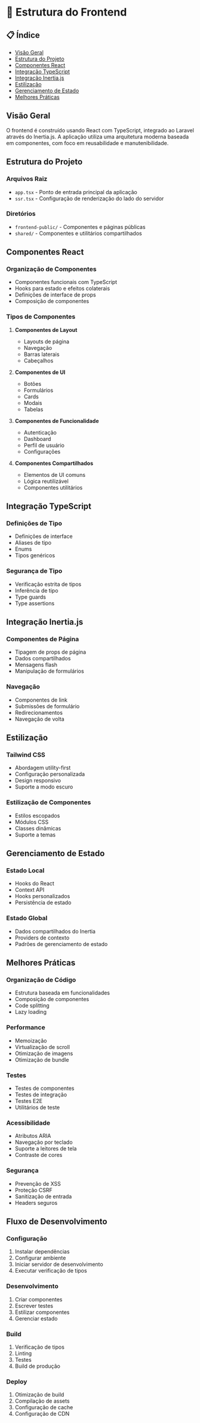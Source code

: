 # 🎨 Estrutura do Frontend

## 📋 Índice
- [Visão Geral](#visão-geral)
- [Estrutura do Projeto](#estrutura-do-projeto)
- [Componentes React](#componentes-react)
- [Integração TypeScript](#integração-typescript)
- [Integração Inertia.js](#integração-inertiajs)
- [Estilização](#estilização)
- [Gerenciamento de Estado](#gerenciamento-de-estado)
- [Melhores Práticas](#melhores-práticas)

## Visão Geral
O frontend é construído usando React com TypeScript, integrado ao Laravel através do Inertia.js. A aplicação utiliza uma arquitetura moderna baseada em componentes, com foco em reusabilidade e manutenibilidade.

## Estrutura do Projeto

### Arquivos Raiz
- `app.tsx` - Ponto de entrada principal da aplicação
- `ssr.tsx` - Configuração de renderização do lado do servidor

### Diretórios
- `frontend-public/` - Componentes e páginas públicas
- `shared/` - Componentes e utilitários compartilhados

## Componentes React

### Organização de Componentes
- Componentes funcionais com TypeScript
- Hooks para estado e efeitos colaterais
- Definições de interface de props
- Composição de componentes

### Tipos de Componentes
1. **Componentes de Layout**
   - Layouts de página
   - Navegação
   - Barras laterais
   - Cabeçalhos

2. **Componentes de UI**
   - Botões
   - Formulários
   - Cards
   - Modais
   - Tabelas

3. **Componentes de Funcionalidade**
   - Autenticação
   - Dashboard
   - Perfil de usuário
   - Configurações

4. **Componentes Compartilhados**
   - Elementos de UI comuns
   - Lógica reutilizável
   - Componentes utilitários

## Integração TypeScript

### Definições de Tipo
- Definições de interface
- Aliases de tipo
- Enums
- Tipos genéricos

### Segurança de Tipo
- Verificação estrita de tipos
- Inferência de tipo
- Type guards
- Type assertions

## Integração Inertia.js

### Componentes de Página
- Tipagem de props de página
- Dados compartilhados
- Mensagens flash
- Manipulação de formulários

### Navegação
- Componentes de link
- Submissões de formulário
- Redirecionamentos
- Navegação de volta

## Estilização

### Tailwind CSS
- Abordagem utility-first
- Configuração personalizada
- Design responsivo
- Suporte a modo escuro

### Estilização de Componentes
- Estilos escopados
- Módulos CSS
- Classes dinâmicas
- Suporte a temas

## Gerenciamento de Estado

### Estado Local
- Hooks do React
- Context API
- Hooks personalizados
- Persistência de estado

### Estado Global
- Dados compartilhados do Inertia
- Providers de contexto
- Padrões de gerenciamento de estado

## Melhores Práticas

### Organização de Código
- Estrutura baseada em funcionalidades
- Composição de componentes
- Code splitting
- Lazy loading

### Performance
- Memoização
- Virtualização de scroll
- Otimização de imagens
- Otimização de bundle

### Testes
- Testes de componentes
- Testes de integração
- Testes E2E
- Utilitários de teste

### Acessibilidade
- Atributos ARIA
- Navegação por teclado
- Suporte a leitores de tela
- Contraste de cores

### Segurança
- Prevenção de XSS
- Proteção CSRF
- Sanitização de entrada
- Headers seguros

## Fluxo de Desenvolvimento

### Configuração
1. Instalar dependências
2. Configurar ambiente
3. Iniciar servidor de desenvolvimento
4. Executar verificação de tipos

### Desenvolvimento
1. Criar componentes
2. Escrever testes
3. Estilizar componentes
4. Gerenciar estado

### Build
1. Verificação de tipos
2. Linting
3. Testes
4. Build de produção

### Deploy
1. Otimização de build
2. Compilação de assets
3. Configuração de cache
4. Configuração de CDN